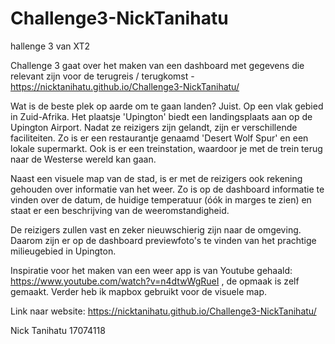 # Challenge3-NickTanihatu
hallenge 3 van XT2
 
Challenge 3 gaat over het maken van een dashboard met gegevens die relevant zijn voor de terugreis / terugkomst - https://nicktanihatu.github.io/Challenge3-NickTanihatu/

Wat is de beste plek op aarde om te gaan landen? Juist. Op een vlak gebied in Zuid-Afrika. Het plaatsje 'Upington' biedt een landingsplaats aan op de Upington Airport. Nadat ze reizigers zijn gelandt, zijn er verschillende faciliteiten. Zo is er een restaurantje genaamd 'Desert Wolf Spur' en een lokale supermarkt. Ook is er een treinstation, waardoor je met de trein terug naar de Westerse wereld kan gaan. 

Naast een visuele map van de stad, is er met de reizigers ook rekening gehouden over informatie van het weer. Zo is op de dashboard informatie te vinden over de datum, de huidige temperatuur (óók in marges te zien) en staat er een beschrijving van de weeromstandigheid.

De reizigers zullen vast en zeker nieuwschierig zijn naar de omgeving. Daarom zijn er op de dashboard previewfoto's te vinden van het prachtige milieugebied in Upington. 

Inspiratie voor het maken van een weer app is van Youtube gehaald: https://www.youtube.com/watch?v=n4dtwWgRueI , de opmaak is zelf gemaakt.
Verder heb ik mapbox gebruikt voor de visuele map. 

Link naar website: https://nicktanihatu.github.io/Challenge3-NickTanihatu/

Nick Tanihatu 17074118
